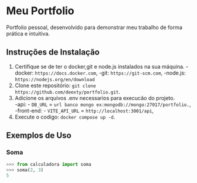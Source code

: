 # Meu Portfolio

Portfolio pessoal, desenvolvido para demonstrar meu trabalho de forma prática e intuitiva.

## Instruções de Instalação

1. Certifique se de ter o docker,git e node.js instalados na sua máquina.
        -docker: `https://docs.docker.com`,
        -git: `https://git-scm.com`,
        -node.js: `https://nodejs.org/en/download`
3. Clone este repositório: `git clone https://github.com/deexty/portfolio.git`.
4. Adicione os arquivos .env necessarios para execucão do projeto. </br>
        -api:
           - `DB_URL` = `url banco mongo ex:mongodb://mongo:27017/portfolio.`,
           </br>
        -front-end:
           - `VITE_API_URL` = `http://localhost:3001/api`,
6. Execute o codigo: `docker compose up -d`.
     
   

## Exemplos de Uso

### Soma
```python
>>> from calculadora import soma
>>> soma(2, 3)
5
